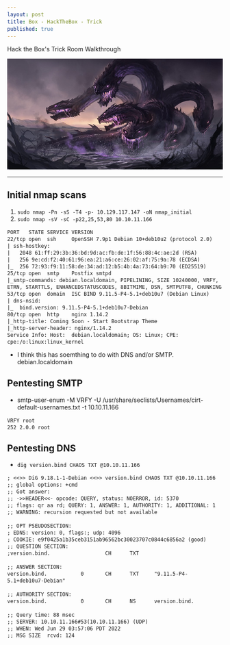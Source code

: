 ```yaml
---
layout: post
title: Box - HackTheBox - Trick
published: true
---
```


Hack the Box's Trick Room Walkthrough

![](/assets/hydra.jpeg)

* * *

## Initial nmap scans

1. ``sudo nmap -Pn -sS -T4 -p- 10.129.117.147 -oN nmap_initial``
2. ``sudo nmap -sV -sC -p22,25,53,80 10.10.11.166``

```shell
PORT   STATE SERVICE VERSION
22/tcp open  ssh     OpenSSH 7.9p1 Debian 10+deb10u2 (protocol 2.0)
| ssh-hostkey: 
|   2048 61:ff:29:3b:36:bd:9d:ac:fb:de:1f:56:88:4c:ae:2d (RSA)
|   256 9e:cd:f2:40:61:96:ea:21:a6:ce:26:02:af:75:9a:78 (ECDSA)
|_  256 72:93:f9:11:58:de:34:ad:12:b5:4b:4a:73:64:b9:70 (ED25519)
25/tcp open  smtp    Postfix smtpd
|_smtp-commands: debian.localdomain, PIPELINING, SIZE 10240000, VRFY, ETRN, STARTTLS, ENHANCEDSTATUSCODES, 8BITMIME, DSN, SMTPUTF8, CHUNKING
53/tcp open  domain  ISC BIND 9.11.5-P4-5.1+deb10u7 (Debian Linux)
| dns-nsid: 
|_  bind.version: 9.11.5-P4-5.1+deb10u7-Debian
80/tcp open  http    nginx 1.14.2
|_http-title: Coming Soon - Start Bootstrap Theme
|_http-server-header: nginx/1.14.2
Service Info: Host:  debian.localdomain; OS: Linux; CPE: cpe:/o:linux:linux_kernel
```

- I think this has soemthing to do with DNS and/or SMTP. debian.localdomain

## Pentesting SMTP 

- smtp-user-enum -M VRFY -U /usr/share/seclists/Usernames/cirt-default-usernames.txt -t 10.10.11.166 

```shell
VRFY root
252 2.0.0 root
```



## Pentesting DNS

- ``dig version.bind CHAOS TXT @10.10.11.166``

```shell 
; <<>> DiG 9.18.1-1-Debian <<>> version.bind CHAOS TXT @10.10.11.166
;; global options: +cmd
;; Got answer:
;; ->>HEADER<<- opcode: QUERY, status: NOERROR, id: 5370
;; flags: qr aa rd; QUERY: 1, ANSWER: 1, AUTHORITY: 1, ADDITIONAL: 1
;; WARNING: recursion requested but not available

;; OPT PSEUDOSECTION:
; EDNS: version: 0, flags:; udp: 4096
; COOKIE: e9f0425a1b35ceb3151ab96562bc30023707c0844c6856a2 (good)
;; QUESTION SECTION:
;version.bind.                  CH      TXT

;; ANSWER SECTION:
version.bind.           0       CH      TXT     "9.11.5-P4-5.1+deb10u7-Debian"

;; AUTHORITY SECTION:
version.bind.           0       CH      NS      version.bind.

;; Query time: 88 msec
;; SERVER: 10.10.11.166#53(10.10.11.166) (UDP)
;; WHEN: Wed Jun 29 03:57:06 PDT 2022
;; MSG SIZE  rcvd: 124

```





